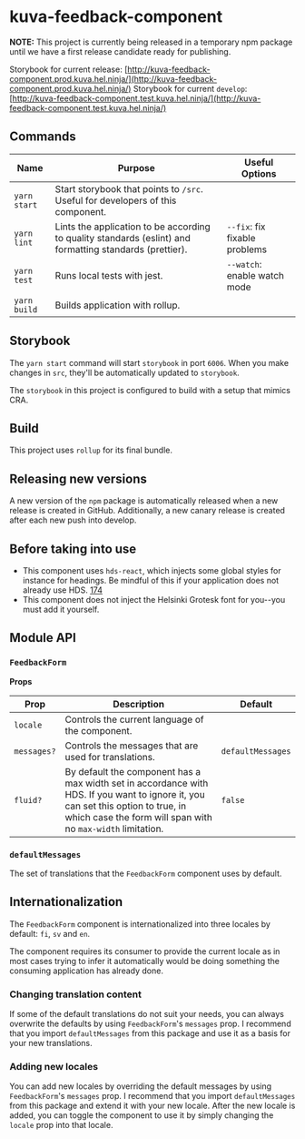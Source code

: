 # kuva-feedback-component

**NOTE:** This project is currently being released in a temporary npm package until we have a first release candidate ready for publishing.

Storybook for current release: [http://kuva-feedback-component.prod.kuva.hel.ninja/](http://kuva-feedback-component.prod.kuva.hel.ninja/)
Storybook for current `develop`: [http://kuva-feedback-component.test.kuva.hel.ninja/](http://kuva-feedback-component.test.kuva.hel.ninja/)

## Commands

| Name         | Purpose                                                                                                  | Useful Options                |
| ------------ | -------------------------------------------------------------------------------------------------------- | ----------------------------- |
| `yarn start` | Start storybook that points to `/src`. Useful for developers of this component.                          |                               |
| `yarn lint`  | Lints the application to be according to quality standards (eslint) and formatting standards (prettier). | `--fix`: fix fixable problems |
| `yarn test`  | Runs local tests with jest.                                                                              | `--watch`: enable watch mode  |
| `yarn build` | Builds application with rollup.                                                                          |                               |

## Storybook

The `yarn start` command will start `storybook` in port `6006`. When you make changes in `src`, they'll be automatically updated to `storybook`.

The `storybook` in this project is configured to build with a setup that mimics CRA.

## Build

This project uses `rollup` for its final bundle.

## Releasing new versions

A new version of the `npm` package is automatically released when a new release is created in GitHub. Additionally, a new canary release is created after each new push into develop.

## Before taking into use

- This component uses `hds-react`, which injects some global styles for instance for headings. Be mindful of this if your application does not already use HDS. [174](https://github.com/City-of-Helsinki/helsinki-design-system/issues/174)
- This component does not inject the Helsinki Grotesk font for you--you must add it yourself.

## Module API

### `FeedbackForm`

**Props**

| Prop        | Description                                                                                                                                                                                      | Default           |
| ----------- | ------------------------------------------------------------------------------------------------------------------------------------------------------------------------------------------------ | ----------------- |
| `locale`    | Controls the current language of the component.                                                                                                                                                  |                   |
| `messages?` | Controls the messages that are used for translations.                                                                                                                                            | `defaultMessages` |
| `fluid?`    | By default the component has a max width set in accordance with HDS. If you want to ignore it, you can set this option to true, in which case the form will span with no `max-width` limitation. | `false`           |

### `defaultMessages`

The set of translations that the `FeedbackForm` component uses by default.

## Internationalization

The `FeedbackForm` component is internationalized into three locales by default: `fi`, `sv` and `en`.

The component requires its consumer to provide the current locale as in most cases trying to infer it automatically would be doing something the consuming application has already done.

### Changing translation content

If some of the default translations do not suit your needs, you can always overwrite the defaults by using `FeedbackForm`'s `messages` prop. I recommend that you import `defaultMessages` from this package and use it as a basis for your new translations.

### Adding new locales

You can add new locales by overriding the default messages by using `FeedbackForm`'s `messages` prop. I recommend that you import `defaultMessages` from this package and extend it with your new locale. After the new locale is added, you can toggle the component to use it by simply changing the `locale` prop into that locale.
